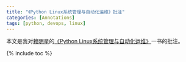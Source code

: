 ```yaml
---
title: "《Python Linux系统管理与自动化运维》批注"
categories: [Annotations]
tags: [python, devops, linux]
---
```


本文是我对[赖明星](http://mingxinglai.com/)的[《Python Linux系统管理与自动化运维》](https://book.douban.com/subject/27149544/)一书的批注。

{% include toc %}